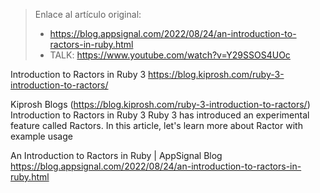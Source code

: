 
> Enlace al artículo original:
> * https://blog.appsignal.com/2022/08/24/an-introduction-to-ractors-in-ruby.html
> * TALK: https://www.youtube.com/watch?v=Y29SSOS4UOc

Introduction to Ractors in Ruby 3
https://blog.kiprosh.com/ruby-3-introduction-to-ractors/

Kiprosh Blogs (https://blog.kiprosh.com/ruby-3-introduction-to-ractors/)
Introduction to Ractors in Ruby 3
Ruby 3 has introduced an experimental feature called Ractors.  In this article, let's learn more about Ractor with example usage

An Introduction to Ractors in Ruby | AppSignal Blog
https://blog.appsignal.com/2022/08/24/an-introduction-to-ractors-in-ruby.html

